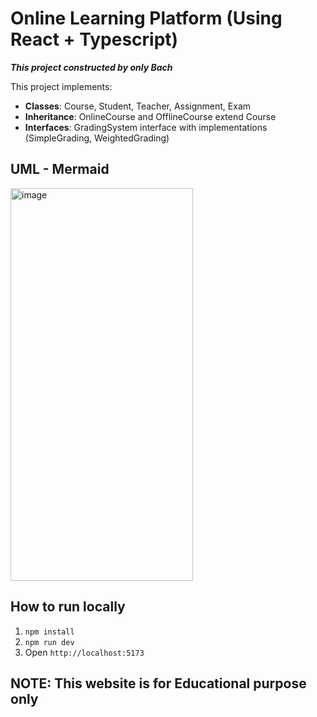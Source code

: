 # Online Learning Platform (Using React + Typescript)
***This project constructed by only Bach***

This project implements:
- **Classes**: Course, Student, Teacher, Assignment, Exam
- **Inheritance**: OnlineCourse and OfflineCourse extend Course
- **Interfaces**: GradingSystem interface with implementations (SimpleGrading, WeightedGrading)

## UML - Mermaid
<img width="292" height="628" alt="image" src="https://github.com/user-attachments/assets/9c537a47-ee85-4331-89c9-3b63b40ded62" />


## How to run locally
1. `npm install`
2. `npm run dev`
3. Open `http://localhost:5173`

## NOTE: This website is for Educational purpose only 



